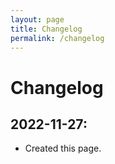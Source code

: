 ```yaml
---
layout: page
title: Changelog
permalink: /changelog
---
```


# Changelog

## 2022-11-27:
- Created this page. 

<style>
  .wrapper {
    max-width: 44em;
  }
</style>